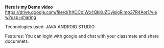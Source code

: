 **Here is my Demo video**
https://drive.google.com/file/d/1tXOCdlWo4QkKuZDyisigRimo37R4Aor1/view?usp=sharing

Technologies used:
JAVA
ANDROID STUDIO

Features:
You can login with google and chat with your classmate and share documnets.



